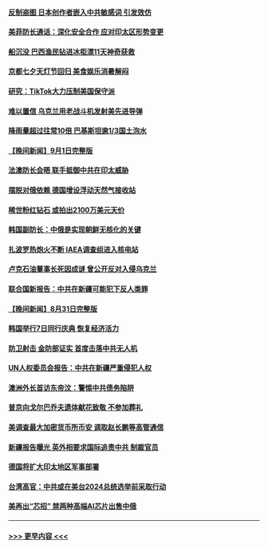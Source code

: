 #### [反制盗图 日本创作者嵌入中共敏感词 引发效仿](../pages/prog202/a103516990.md?t=09022301) 
#### [美菲防长通话：深化安全合作 应对印太区形势变更](../pages/prog202/a103516980.md?t=09022301) 
#### [船沉没 巴西渔民钻进冰柜漂11天神奇获救](../pages/prog202/a103516957.md?t=09022301) 
#### [京都七夕天灯节回归 美食娱乐消暑解闷](../pages/prog202/a103516907.md?t=09022301) 
#### [研究：TikTok大力压制美国保守派](../pages/prog202/a103516897.md?t=09022301) 
#### [难以置信 乌克兰用老战斗机发射美先进导弹](../pages/prog202/a103516910.md?t=09022301) 
#### [降雨量超过往常10倍 巴基斯坦逾1/3国土泡水](../pages/prog202/a103516825.md?t=09022301) 
#### [【晚间新闻】9月1日完整版](../pages/prog202/a103516689.md?t=09022301) 
#### [法澳防长会晤 联手抵御中共在印太威胁](../pages/prog202/a103516498.md?t=09022301) 
#### [摆脱对俄依赖 德国增设浮动天然气接收站](../pages/prog202/a103516491.md?t=09022301) 
#### [稀世粉红钻石 或拍出2100万美元天价](../pages/prog202/a103516507.md?t=09022301) 
#### [韩国副防长：中俄是实现朝鲜无核化的关键](../pages/prog202/a103516494.md?t=09022301) 
#### [扎波罗热炮火不断 IAEA调查组进入核电站](../pages/prog202/a103516496.md?t=09022301) 
#### [卢克石油董事长死因成谜 曾公开反对入侵乌克兰](../pages/prog202/a103516267.md?t=09022301) 
#### [联合国新报告：中共在新疆可能犯下反人类罪](../pages/prog202/a103516403.md?t=09022301) 
#### [【晚间新闻】8月31日完整版](../pages/prog202/a103515748.md?t=09022301) 
#### [韩国举行7日同行庆典 恢复经济活力](../pages/prog202/a103516310.md?t=09022301) 
#### [防卫射击 金防部证实 首度击落中共无人机](../pages/prog202/a103516312.md?t=09022301) 
#### [UN人权委员会报告：中共在新疆严重侵犯人权](../pages/prog202/a103516302.md?t=09022301) 
#### [澳洲外长首访东帝汶：警惕中共债务陷阱](../pages/prog202/a103516304.md?t=09022301) 
#### [普京向戈尔巴乔夫遗体献花致敬 不参加葬礼](../pages/prog202/a103516209.md?t=09022301) 
#### [美调查最大加密货币所币安 调取赵长鹏等高管通信](../pages/prog202/a103516197.md?t=09022301) 
#### [新疆报告曝光 英外相要求国际追责中共 制裁官员](../pages/prog202/a103516193.md?t=09022301) 
#### [德国将扩大印太地区军事部署](../pages/prog202/a103516061.md?t=09022301) 
#### [台湾高官：中共或在美台2024总统选举前采取行动](../pages/prog202/a103516099.md?t=09022301) 
#### [美再出“芯招” 禁两种高端AI芯片出售中俄](../pages/prog202/a103516094.md?t=09022301) 

----
#### [ >>> 更早内容 <<< ](../indexes/prog202-earlier.md)
